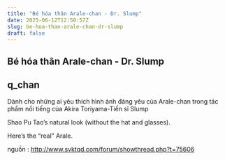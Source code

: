 ```yaml
---
title: "Bé hóa thân Arale-chan - Dr. Slump"
date: 2025-06-12T12:50:57Z
slug: be-hoa-than-arale-chan-dr-slump
draft: false
---
```


## Bé hóa thân Arale-chan - Dr. Slump

## q_chan

Dành cho những ai yêu thích hình ảnh đáng yêu của Arale-chan trong tác phẩm nổi tiếng của Akira Toriyama-Tiến sĩ Slump 




 



Shao Pu Tao’s natural look (without the hat and glasses).

Here’s the “real” Arale.

 
nguồn : http://www.svktqd.com/forum/showthread.php?t=75606
